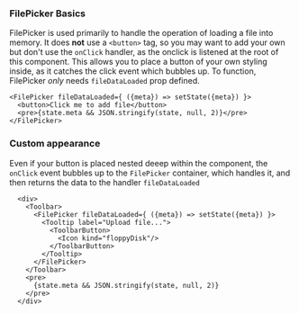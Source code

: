 ### FilePicker Basics

FilePicker is used primarily to handle the operation of loading a file into memory.  It does **not** use a `<button>` tag, so you may want to add your own but don't use the `onClick` handler, as the onclick is listened at the root of this component.  This allows you to place a button of your own styling inside, as it catches the click event which bubbles up.  To function, FilePicker *only* needs `fileDataLoaded` prop defined.

    <FilePicker fileDataLoaded={ ({meta}) => setState({meta}) }>
      <button>Click me to add file</button>
      <pre>{state.meta && JSON.stringify(state, null, 2)}</pre>
    </FilePicker>

### Custom appearance

Even if your button is placed nested deeep within the <Filepicker> component, the `onClick` event bubbles up to the `FilePicker` container, which handles it, and then returns the data to the handler `fileDataLoaded`

      <div>
        <Toolbar>
          <FilePicker fileDataLoaded={ ({meta}) => setState({meta}) }>
            <Tooltip label="Upload file...">
              <ToolbarButton>          
                <Icon kind="floppyDisk"/>
              </ToolbarButton>
            </Tooltip>
          </FilePicker>          
        </Toolbar>
        <pre>
          {state.meta && JSON.stringify(state, null, 2)}
        </pre>
      </div>
    